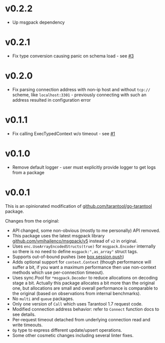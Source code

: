 v0.2.2
======

* Up msgpack dependency

v0.2.1
======

* Fix type conversion causing panic on schema load - see [#3](https://github.com/FZambia/tarantool/issues/3)

v0.2.0
======

* Fix parsing connection address with non-ip host and without `tcp://` scheme, like `localhost:3301` - previously connecting with such an address resulted in configuration error

v0.1.1
======

* Fix calling ExecTypedContext w/o timeout - see [#1](https://github.com/FZambia/tarantool/pull/1)

v0.1.0
======

* Remove default logger - user must explicitly provide logger to get logs from a package

v0.0.1
======

This is an opinionated modification of [github.com/tarantool/go-tarantool](https://github.com/tarantool/go-tarantool) package.

Changes from the original:

* API changed, some non-obvious (mostly to me personally) API removed.
* This package uses the latest msgpack library [github.com/vmihailenco/msgpack/v5](https://github.com/vmihailenco/msgpack) instead of `v2` in original.
* Uses `enc.UseArrayEncodedStructs(true)` for `msgpack.Encoder` internally so there is no need to define `msgpack:",as_array"` struct tags.
* Supports out-of-bound pushes (see [box.session.push](https://www.tarantool.io/en/doc/latest/reference/reference_lua/box_session/#box-session-push))
* Adds optional support for `context.Context` (though performance will suffer a bit, if you want a maximum performance then use non-context methods which use per-connection timeout).
* Uses sync.Pool for `*msgpack.Decoder` to reduce allocations on decoding stage a bit. Actually this package allocates a bit more than the original one, but allocations are small and overall performance is comparable to the original (based on observations from internal benchmarks). 
* No `multi` and `queue` packages.
* Only one version of `Call` which uses Tarantool 1.7 request code.
* Modified connection address behavior: refer to `Connect` function docs to see details.
* Per-request timeout detached from underlying connection read and write timeouts.
* `Op` type to express different update/upsert operations.
* Some other cosmetic changes including several linter fixes.
